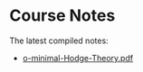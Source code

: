 # Course Notes

The latest compiled notes:  
- [o-minimal-Hodge-Theory.pdf](o-minimal-Hodge-Theory.pdf)
